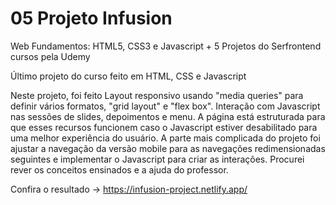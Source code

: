 # 05 Projeto Infusion

Web Fundamentos: HTML5, CSS3 e Javascript + 5 Projetos do Serfrontend cursos pela Udemy

Último projeto do curso feito em HTML, CSS e Javascript

Neste projeto, foi feito Layout responsivo usando "media queries" para definir vários formatos, "grid layout" e "flex box". Interação com Javascript nas sessões de slides, depoimentos e menu. A página está estruturada para que esses recursos funcionem caso o Javascript estiver desabilitado para uma melhor experiência do usuário.  A parte mais complicada do projeto foi ajustar a navegação da versão mobile para as navegações redimensionadas seguintes e implementar o Javascript para criar as interações. Procurei rever os conceitos ensinados e a ajuda do professor. 


Confira o resultado -> https://infusion-project.netlify.app/






